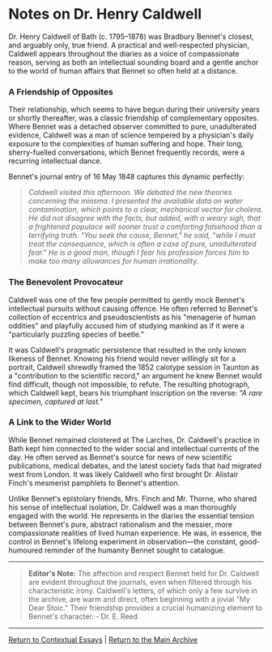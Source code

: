 # Notes on Dr. Henry Caldwell

Dr. Henry Caldwell of Bath (c. 1795–1878) was Bradbury Bennet's closest, and arguably only, true friend. A practical and well-respected physician, Caldwell appears throughout the diaries as a voice of compassionate reason, serving as both an intellectual sounding board and a gentle anchor to the world of human affairs that Bennet so often held at a distance.

### A Friendship of Opposites

Their relationship, which seems to have begun during their university years or shortly thereafter, was a classic friendship of complementary opposites. Where Bennet was a detached observer committed to pure, unadulterated evidence, Caldwell was a man of science tempered by a physician's daily exposure to the complexities of human suffering and hope. Their long, sherry-fuelled conversations, which Bennet frequently records, were a recurring intellectual dance.

Bennet's journal entry of 16 May 1848 captures this dynamic perfectly:

> *Caldwell visited this afternoon. We debated the new theories concerning the miasma. I presented the available data on water contamination, which points to a clear, mechanical vector for cholera. He did not disagree with the facts, but added, with a weary sigh, that a frightened populace will sooner trust a comforting falsehood than a terrifying truth. "You seek the cause, Bennet," he said, "while I must treat the consequence, which is often a case of pure, unadulterated fear." He is a good man, though I fear his profession forces him to make too many allowances for human irrationality.*

### The Benevolent Provocateur

Caldwell was one of the few people permitted to gently mock Bennet's intellectual pursuits without causing offence. He often referred to Bennet's collection of eccentrics and pseudoscientists as his "menagerie of human oddities" and playfully accused him of studying mankind as if it were a "particularly puzzling species of beetle."

It was Caldwell's pragmatic persistence that resulted in the only known likeness of Bennet. Knowing his friend would never willingly sit for a portrait, Caldwell shrewdly framed the 1852 calotype session in Taunton as a "contribution to the scientific record," an argument he knew Bennet would find difficult, though not impossible, to refute. The resulting photograph, which Caldwell kept, bears his triumphant inscription on the reverse: *"A rare specimen, captured at last."*

### A Link to the Wider World

While Bennet remained cloistered at The Larches, Dr. Caldwell's practice in Bath kept him connected to the wider social and intellectual currents of the day. He often served as Bennet's source for news of new scientific publications, medical debates, and the latest society fads that had migrated west from London. It was likely Caldwell who first brought Dr. Alistair Finch's mesmerist pamphlets to Bennet's attention.

Unlike Bennet's epistolary friends, Mrs. Finch and Mr. Thorne, who shared his sense of intellectual isolation, Dr. Caldwell was a man thoroughly engaged with the world. He represents in the diaries the essential tension between Bennet's pure, abstract rationalism and the messier, more compassionate realities of lived human experience. He was, in essence, the control in Bennet's lifelong experiment in observation—the constant, good-humoured reminder of the humanity Bennet sought to catalogue.

---
> **Editor's Note:** The affection and respect Bennet held for Dr. Caldwell are evident throughout the journals, even when filtered through his characteristic irony. Caldwell's letters, of which only a few survive in the archive, are warm and direct, often beginning with a jovial "My Dear Stoic." Their friendship provides a crucial humanizing element to Bennet's character. - Dr. E. Reed

---
[Return to Contextual Essays](./index.md) | [Return to the Main Archive](../index.md)
